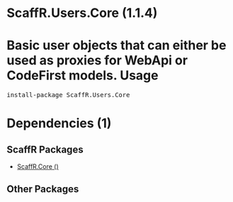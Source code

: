 ﻿ScaffR.Users.Core (1.1.4)
======
Basic user objects that can either be used as proxies for WebApi or CodeFirst models.
Usage
======
<pre>install-package ScaffR.Users.Core</pre>
Dependencies (1)
=====

ScaffR Packages
------
* [ScaffR.Core ()](https://github.com/wcpro/ScaffR/tree/master/src/ScaffR.Core)

Other Packages
------
